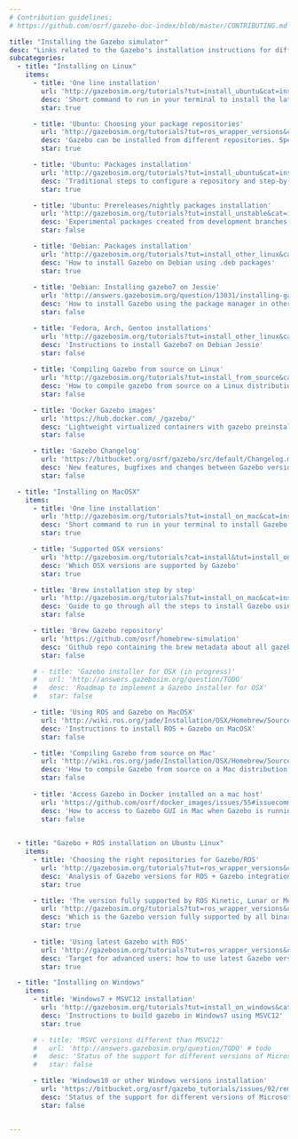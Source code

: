```yaml
---
# Contribution guidelines:
# https://github.com/osrf/gazebo-doc-index/blob/master/CONTRIBUTING.md 

title: "Installing the Gazebo simulator"
desc: "Links related to the Gazebo's installation instructions for different supported platforms"
subcategories: 
  - title: "Installing on Linux"
    items: 
      - title: 'One line installation'
        url: 'http://gazebosim.org/tutorials?tut=install_ubuntu&cat=install#Defaultinstallation:one-liner'
        desc: 'Short command to run in your terminal to install the latest Gazebo for any linux distribution' 
        star: true

      - title: 'Ubuntu: Choosing your package repositories'
        url: 'http://gazebosim.org/tutorials?tut=ros_wrapper_versions&cat=connect_ros#Important!simpleanalysisforaquickandcorrectdecision'
        desc: 'Gazebo can be installed from different repositories. Special attention for ROS users.'
        star: true

      - title: 'Ubuntu: Packages installation'
        url: 'http://gazebosim.org/tutorials?tut=install_ubuntu&cat=install#Alternativeinstallation:step-by-step'
        desc: 'Traditional steps to configure a repository and step-by-step installation instructions for the Ubuntu binaries using apt-get.'
        star: true

      - title: 'Ubuntu: Prereleases/nightly packages installation'
        url: 'http://gazebosim.org/tutorials?tut=install_unstable&cat=install'
        desc: 'Experimental packages created from development branches still unreleased in official releases'
        star: false

      - title: 'Debian: Packages installation'
        url: 'http://gazebosim.org/tutorials?tut=install_other_linux&cat=install#Debian'
        desc: 'How to install Gazebo on Debian using .deb packages'
        star: true
      
      - title: 'Debian: Installing gazebo7 on Jessie'
        url: 'http://answers.gazebosim.org/question/13031/installing-gazebo-in-debian-jessie/'
        desc: 'How to install Gazebo using the package manager in other Linux distributions'
        star: false

      - title: 'Fedora, Arch, Gentoo installations'
        url: 'http://gazebosim.org/tutorials?tut=install_other_linux&cat=install#Debian'
        desc: 'Instructions to install Gazebo7 on Debian Jessie'
        star: false
      
      - title: 'Compiling Gazebo from source on Linux'
        url: 'http://gazebosim.org/tutorials?tut=install_from_source&cat=install#InstallGazebofromsource%28UbuntuandMac%29'
        desc: 'How to compile gazebo from source on a Linux distribution.'
        star: false

      - title: 'Docker Gazebo images'
        url: 'https://hub.docker.com/_/gazebo/'
        desc: 'Lightweight virtualized containers with gazebo preinstalled'
        star: false

      - title: 'Gazebo Changelog'
        url: 'https://bitbucket.org/osrf/gazebo/src/default/Changelog.md'
        desc: 'New features, bugfixes and changes between Gazebo versions'
        star: false

  - title: "Installing on MacOSX"
    items:
      - title: 'One line installation'
        url: 'http://gazebosim.org/tutorials?tut=install_on_mac&cat=install#Defaultinstallation:one-liner'
        desc: 'Short command to run in your terminal to install Gazebo on Mac'
        star: true

      - title: 'Supported OSX versions'
        url: 'http://gazebosim.org/tutorials?cat=install&tut=install_on_mac'
        desc: 'Which OSX versions are supported by Gazebo'
        star: true

      - title: 'Brew installation step by step'
        url: 'http://gazebosim.org/tutorials?tut=install_on_mac&cat=install#Alternativeinstallation:step-by-step'
        desc: 'Guide to go through all the steps to install Gazebo using the Brew package manager'
        star: false

      - title: 'Brew Gazebo repository'
        url: 'https://github.com/osrf/homebrew-simulation'
        desc: 'Github repo containing the brew metadata about all gazebo related packages.'
        star: false

      # - title: 'Gazebo installer for OSX (in progress)'
      #   url: 'http://answers.gazebosim.org/question/TODO'
      #   desc: 'Roadmap to implement a Gazebo installer for OSX'
      #   star: false

      - title: 'Using ROS and Gazebo on MacOSX'
        url: 'http://wiki.ros.org/jade/Installation/OSX/Homebrew/Source'
        desc: 'Instructions to install ROS + Gazebo on MacOSX'
        star: false

      - title: 'Compiling Gazebo from source on Mac'
        url: 'http://wiki.ros.org/jade/Installation/OSX/Homebrew/Source'
        desc: 'How to compile Gazebo from source on a Mac distribution'
        star: false
                
      - title: 'Access Gazebo in Docker installed on a mac host'
        url: 'https://github.com/osrf/docker_images/issues/55#issuecomment-572762297'
        desc: 'How to access to Gazebo GUI in Mac when Gazebo is running on a docker container'
        star: false
       

  - title: "Gazebo + ROS installation on Ubuntu Linux"
    items:
      - title: 'Choosing the right repositories for Gazebo/ROS'
        url: 'http://gazebosim.org/tutorials?tut=ros_wrapper_versions&cat=connect_ros'
        desc: 'Analysis of Gazebo versions for ROS + Gazebo integration .'
        star: true

      - title: 'The version fully supported by ROS Kinetic, Lunar or Melodic'  
        url: 'http://gazebosim.org/tutorials?tut=ros_wrapper_versions&cat=connect_ros#UsingthedefaultGazeboversionforaROSdistribution'
        desc: 'Which is the Gazebo version fully supported by all binary packages distributed by ROS'
        star: true
        
      - title: 'Using latest Gazebo with ROS'
        url: 'http://gazebosim.org/tutorials?tut=ros_wrapper_versions&cat=connect_ros#UsingaspecificGazeboversionwithROS'
        desc: 'Target for advanced users: how to use latest Gazebo version with the different ROS distributions'
        star: true

  - title: "Installing on Windows"
    items:
      - title: 'Windows7 + MSVC12 installation'
        url: 'http://gazebosim.org/tutorials?tut=install_on_windows&cat=install'
        desc: 'Instructions to build gazebo in Windows7 using MSVC12'
        star: true

      # - title: 'MSVC versions different than MSVC12'
      #   url: 'http://answers.gazebosim.org/question/TODO' # todo
      #   desc: 'Status of the support for different versions of Microsoft Visual Studio C++ compiler'
      #   star: false

      - title: 'Windows10 or other Windows versions installation'
        url: 'https://bitbucket.org/osrf/gazebo_tutorials/issues/92/remove-or-update-windows-installation'
        desc: 'Status of the support for different versions of Microsoft Windows, particularly Windows 10.'
        star: false


---
```

